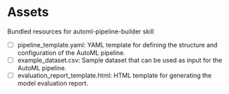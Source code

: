 # Assets

Bundled resources for automl-pipeline-builder skill

- [ ] pipeline_template.yaml: YAML template for defining the structure and configuration of the AutoML pipeline.
- [ ] example_dataset.csv: Sample dataset that can be used as input for the AutoML pipeline.
- [ ] evaluation_report_template.html: HTML template for generating the model evaluation report.
